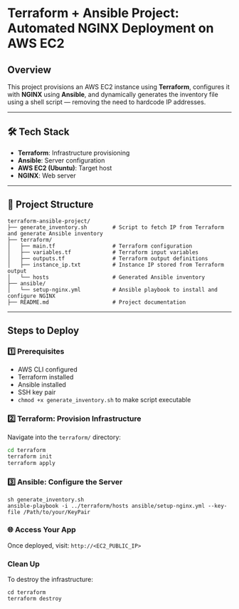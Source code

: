 # Terraform + Ansible Project: Automated NGINX Deployment on AWS EC2

## Overview

This project provisions an AWS EC2 instance using **Terraform**, configures it with **NGINX** using **Ansible**, and dynamically generates the inventory file using a shell script — removing the need to hardcode IP addresses.


---

## 🛠️ Tech Stack
- **Terraform**: Infrastructure provisioning
- **Ansible**: Server configuration
- **AWS EC2 (Ubuntu)**: Target host
- **NGINX**: Web server

---

## 📁 Project Structure
```
terraform-ansible-project/
├── generate_inventory.sh        # Script to fetch IP from Terraform and generate Ansible inventory
├── terraform/
│   ├── main.tf                  # Terraform configuration
│   ├── variables.tf             # Terraform input variables
│   ├── outputs.tf               # Terraform output definitions
│   ├── instance_ip.txt          # Instance IP stored from Terraform output
│   └── hosts                    # Generated Ansible inventory
├── ansible/
│   └── setup-nginx.yml          # Ansible playbook to install and configure NGINX
├── README.md                    # Project documentation
```
---

## Steps to Deploy

### 1️⃣ Prerequisites
- AWS CLI configured
- Terraform installed
- Ansible installed
- SSH key pair
- `chmod +x generate_inventory.sh` to make script executable

### 2️⃣ Terraform: Provision Infrastructure
Navigate into the `terraform/` directory:
```bash
cd terraform
terraform init
terraform apply
```
### 3️⃣ Ansible: Configure the Server
```
sh generate_inventory.sh
ansible-playbook -i ../terraform/hosts ansible/setup-nginx.yml --key-file /Path/to/your/KeyPair
```
### 🌐 Access Your App
Once deployed, visit:
```http://<EC2_PUBLIC_IP>```

### Clean Up

To destroy the infrastructure:
```
cd terraform
terraform destroy
```
